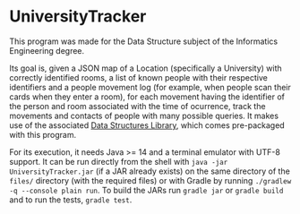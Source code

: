 # UniversityTracker

This program was made for the Data Structure subject of the Informatics Engineering degree.

Its goal is, given a JSON map of a Location (specifically a University) with correctly identified rooms, a list of
known people with their respective identifiers and a people movement log (for example, when people scan their cards when
they enter a room), for each movement having the identifier of the person and room associated with the time of
ocurrence, track the movements and contacts of people with many possible queries. It makes use of the
associated [Data Structures Library](https://github.com/daviddmd/DataStructures), which comes pre-packaged with this
program.

For its execution, it needs Java >= 14 and a terminal emulator with UTF-8 support. It can be run directly from the shell
with `java -jar UniversityTracker.jar` (if a JAR already exists) on the same directory of the `files/` directory (with
the required files) or with Gradle by running `./gradlew -q --console plain run`. To build the JARs run `gradle jar`
or `gradle build` and to run the tests, `gradle test`.
